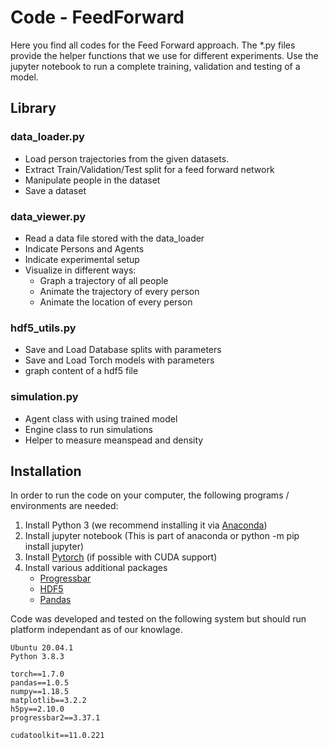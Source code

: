 # Code - FeedForward

Here you find all codes for the Feed Forward approach. The *.py files provide the helper functions that we use for different experiments. Use the jupyter notebook to run a complete training, validation and testing of a model. 

## Library

### data_loader.py
    
* Load person trajectories from the given datasets. 
* Extract Train/Validation/Test split for a feed forward network
* Manipulate people in the dataset
* Save a dataset


### data_viewer.py
* Read a data file stored with the data_loader
* Indicate Persons and Agents
* Indicate experimental setup 
* Visualize in different ways:  
  * Graph a trajectory of all people
  * Animate the trajectory of every person
  * Animate the location of every person 


### hdf5_utils.py
* Save and Load Database splits with parameters
* Save and Load Torch models with parameters
* graph content of a hdf5 file


### simulation.py
* Agent class with using trained model
* Engine class to run simulations 
* Helper to measure meanspead and density


## Installation
In order to run the code on your computer, the following programs / environments are needed:

1. Install Python 3 (we recommend installing it via [Anaconda](https://www.anaconda.com))
2. Install jupyter notebook (This is part of anaconda or python -m pip install jupyter)
3. Install [Pytorch](https://pytorch.org) (if possible with CUDA support) 
4. Install various additional packages
    * [Progressbar](https://pypi.org/project/progressbar2/)
    * [HDF5](https://docs.h5py.org/en/stable/)
    * [Pandas](https://pandas.pydata.org/)

Code was developed and tested on the following system but should run platform independant as of our knowlage. 

    Ubuntu 20.04.1
    Python 3.8.3

    torch==1.7.0
    pandas==1.0.5
    numpy==1.18.5
    matplotlib==3.2.2
    h5py==2.10.0
    progressbar2==3.37.1

    cudatoolkit==11.0.221




